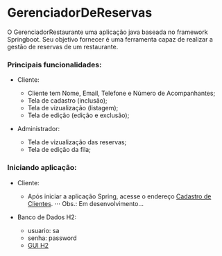 # GerenciadorDeReservas

O GerenciadorRestaurante uma aplicação java baseada no framework Springboot. Seu objetivo fornecer é uma ferramenta capaz de realizar a gestão de reservas de um restaurante.

### Principais funcionalidades:

* Cliente:
  * Cliente tem Nome, Email, Telefone e Número de Acompanhantes;
  * Tela de cadastro (inclusão);
  * Tela de vizualização (listagem);
  * Tela de edição (edição e exclusão);

* Administrador:
  * Tela de vizualização das reservas;
  * Tela de edição da fila;

### Iniciando aplicação:

* Cliente:
  * Após iniciar a aplicação Spring, acesse o endereço [Cadastro de Clientes](http://localhost:8080/cliente).
  ⋅⋅⋅ Obs.: Em desenvolvimento...

* Banco de Dados H2:
  * usuario: sa
  * senha: password
  * [GUI H2](http://localhost:8080/h2-console)

   